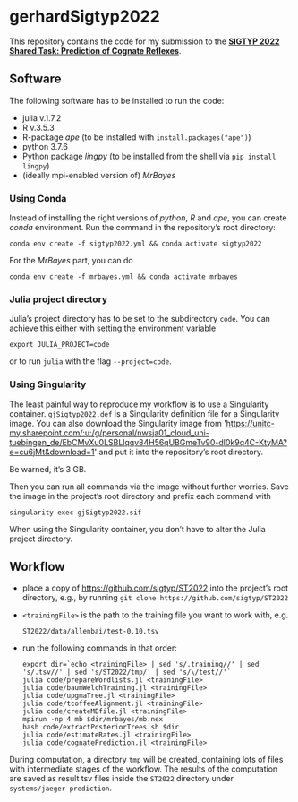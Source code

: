 # gerhardSigtyp2022



This repository contains the code for my submission to the [**SIGTYP 2022 Shared Task: Prediction of Cognate Reflexes**](https://github.com/sigtyp/ST2022). 

## Software

The following software has to be installed to run the code:

- julia v.1.7.2
- R v.3.5.3 
- R-package *ape* (to be installed with `install.packages("ape")`)
- python 3.7.6
- Python package *lingpy* (to be installed from the shell via `pip install lingpy`)
- (ideally mpi-enabled version of) *MrBayes* 

### Using Conda

Instead of installing the right versions of *python*, *R* and *ape*, you can create *conda* environment. Run the command in the repository’s root directory:

`conda env create -f sigtyp2022.yml && conda activate sigtyp2022`

For the *MrBayes* part, you can do

`conda env create -f mrbayes.yml && conda activate mrbayes`

### Julia project directory

Julia’s project directory has to be set to the subdirectory `code`. You can achieve this either with setting the environment variable

`export JULIA_PROJECT=code`

or to run `julia` with the flag `--project=code`.

### Using Singularity

The least painful way to reproduce my workflow is to use a Singularity container. `gjSigtyp2022.def` is a Singularity definition file for a Singularity image. You can also download the Singularity image from 'https://unitc-my.sharepoint.com/:u:/g/personal/nwsja01_cloud_uni-tuebingen_de/EbCMvXu0LSBLlqqv84H56qUBGmeTv90-dl0k9q4C-KtyMA?e=cu6jMt&download=1' and put it into the repository’s root directory.

Be warned, it’s 3 GB.

Then you can run all commands via the image without further worries. Save the image in the project’s root directory and prefix each command with

`singularity exec gjSigtyp2022.sif`

When using the Singularity container, you don’t have to alter the Julia project directory.



## Workflow

- place a copy of https://github.com/sigtyp/ST2022 into the project’s root directory, e.g., by running
  `git clone https://github.com/sigtyp/ST2022`

- `<trainingFile>` is the path to the training file you want to work with, e.g. 

  `ST2022/data/allenbai/test-0.10.tsv`

- run the following commands in that order:

  ```shell
  export dir=`echo <trainingFile> | sed 's/.training//' | sed 's/.tsv//' | sed 's/ST2022/tmp/' | sed 's/\/test//'` 
  julia code/prepareWordlists.jl <trainingFile>
  julia code/baumWelchTraining.jl <trainingFile>
  julia code/upgmaTree.jl <trainingFile>
  julia code/tcoffeeAlignment.jl <trainingFile>
  julia code/createMBfile.jl <trainingFile>
  mpirun -np 4 mb $dir/mrbayes/mb.nex
  bash code/extractPosteriorTrees.sh $dir
  julia code/estimateRates.jl <trainingFile>
  julia code/cognatePrediction.jl <trainingFile>
  ```

  

During computation, a directory `tmp` will be created, containing lots of files with intermediate stages of the workflow. The results of the computation are saved as result tsv files inside the `ST2022` directory under `systems/jaeger-prediction`.
